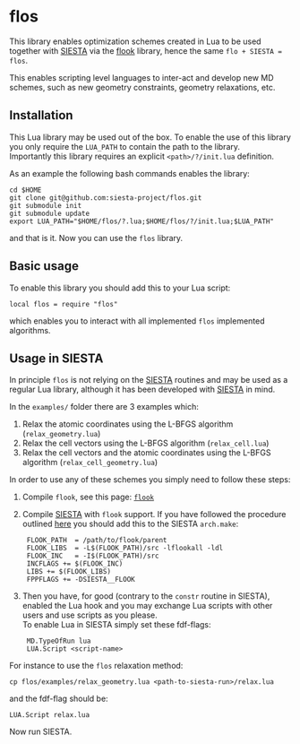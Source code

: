 # flos

This library enables optimization schemes created in Lua to be
used together with [SIESTA][siesta] via the [flook][flook] library, hence
the same `flo + SIESTA = flos`.

This enables scripting level languages to inter-act and develop
new MD schemes, such as new geometry constraints, geometry relaxations, etc.

## Installation

This Lua library may be used out of the box. To enable the use of this library
you only require the `LUA_PATH` to contain the path to the library.  
Importantly this library requires an explicit `<path>/?/init.lua` definition.

As an example the following bash commands enables the library:

    cd $HOME
    git clone git@github.com:siesta-project/flos.git
	git submodule init
	git submodule update
	export LUA_PATH="$HOME/flos/?.lua;$HOME/flos/?/init.lua;$LUA_PATH"

and that is it. Now you can use the `flos` library.
    

## Basic usage

To enable this library you should add this to your Lua script:

    local flos = require "flos"

which enables you to interact with all implemented `flos` implemented algorithms.


## Usage in SIESTA

In principle `flos` is not relying on the [SIESTA][siesta] routines and may
be used as a regular Lua library, although it has been developed
with [SIESTA][siesta] in mind.

In the `examples/` folder there are 3 examples which:

1. Relax the atomic coordinates using the L-BFGS algorithm (`relax_geometry.lua`)
2. Relax the cell vectors using the L-BFGS algorithm (`relax_cell.lua`)
3. Relax the cell vectors and the atomic coordinates using the L-BFGS algorithm (`relax_cell_geometry.lua`)

In order to use any of these schemes you simply need to follow these steps:

1. Compile `flook`, see this page: [`flook`][flook]
2. Compile [SIESTA][siesta] with `flook` support. If you have followed the
   procedure outlined [here][flook] you should add this to the SIESTA `arch.make`:

        FLOOK_PATH  = /path/to/flook/parent
        FLOOK_LIBS  = -L$(FLOOK_PATH)/src -lflookall -ldl
        FLOOK_INC   = -I$(FLOOK_PATH)/src
        INCFLAGS += $(FLOOK_INC)
        LIBS += $(FLOOK_LIBS)
	    FPPFLAGS += -DSIESTA__FLOOK

3. Then you have, for good (contrary to the `constr` routine in SIESTA), 
   enabled the Lua hook and you may exchange Lua scripts with other users
   and use scripts as you please.  
   To enable Lua in SIESTA simply set these fdf-flags:

        MD.TypeOfRun lua
        LUA.Script <script-name>

For instance to use the `flos` relaxation method:

    cp flos/examples/relax_geometry.lua <path-to-siesta-run>/relax.lua

and the fdf-flag should be:

    LUA.Script relax.lua

Now run SIESTA.


[flook]: https://github.com/ElectronicStructureLibrary/flook
[siesta]: https://launchpad.net/siesta
